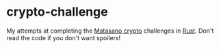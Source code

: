 crypto-challenge
================

My attempts at completing the [Matasano crypto](http://cryptopals.com) challenges in [Rust](http://www.rust-lang.org/).  Don't read the code if you don't want spoilers!
